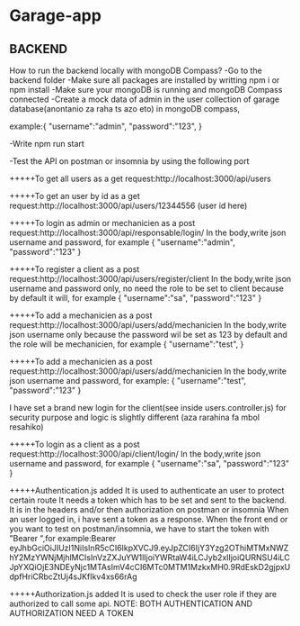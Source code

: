 # Garage-app

## BACKEND

How to run the backend locally with mongoDB Compass?
-Go to the backend folder
-Make sure all packages are installed by writting npm i or npm install
-Make sure your mongoDB is running and mongoDB Compass connected
-Create a mock data of admin in the user collection of garage database(anontanio za raha ts azo eto) in mongoDB compass,

example:{
"username":"admin",
"password":"123",
}

-Write npm run start

-Test the API on postman or insomnia by using the following port

+++++To get all users as a get request:http://localhost:3000/api/users

+++++To get an user by id as a get request:http://localhost:3000/api/users/12344556 (user id here)

+++++To login as admin or mechanicien as a post request:http://localhost:3000/api/responsable/login/
In the body,write json username and password, for example
{
"username":"admin",
"password":"123"
}

+++++To register a client as a post request:http://localhost:3000/api/users/register/client
In the body,write json username and password only, no need the role to be set to client because by default it will, for example
{
"username":"sa",
"password":"123"
}

+++++To add a mechanicien as a post request:http://localhost:3000/api/users/add/mechanicien
In the body,write json username only because the password wil be set as 123 by default and the role will be mechanicien, for example
{
"username":"test",
}

+++++To add a mechanicien as a post request:http://localhost:3000/api/users/add/mechanicien
In the body,write json username and password, for example:
{
"username":"test",
"password":"123"
}

I have set a brand new login for the client(see inside users.controller.js) for security purpose and logic is slightly different (aza rarahina fa mbol resahiko)

+++++To login as a client as a post request:http://localhost:3000/api/client/login/
In the body,write json username and password, for example
{
"username":"sa",
"password":"123"
}

+++++Authentication.js added
It is used to authenticate an user to protect certain route
It needs a token which has to be set and sent to the backend.
It is in the headers and/or then authorization on postman or insomnia
When an user logged in, i have sent a token as a response.
When the front end or you want to test on postman/insomnia, we have to start the token with "Bearer ",for example:Bearer eyJhbGciOiJIUzI1NiIsInR5cCI6IkpXVCJ9.eyJpZCI6IjY3Yzg2OThiMTMxNWZhY2MzYWNjMjhlMCIsInVzZXJuYW1lIjoiYWRtaW4iLCJyb2xlIjoiQURNSU4iLCJpYXQiOjE3NDEyNjc1MTAsImV4cCI6MTc0MTM1MzkxMH0.9RdEskD2gjpxUdpfHriCRbcZtUj4sJKfIkv4xs66rAg

+++++Authorization.js added
It is used to check the user role if they are authorized to call some api.
NOTE: BOTH AUTHENTICATION AND AUTHORIZATION NEED A TOKEN
